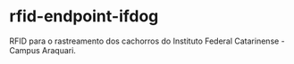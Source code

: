 # rfid-endpoint-ifdog
RFID para o rastreamento dos cachorros do Instituto Federal Catarinense - Campus Araquari.
